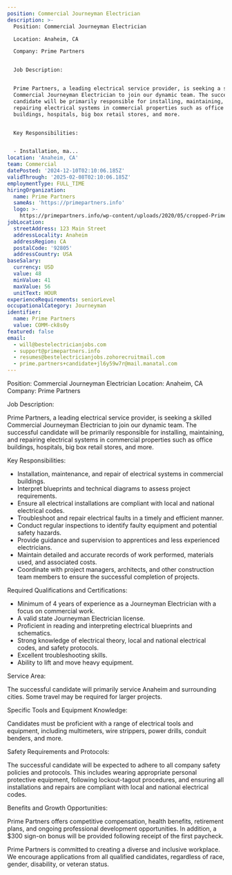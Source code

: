 ```yaml
---
position: Commercial Journeyman Electrician
description: >-
  Position: Commercial Journeyman Electrician

  Location: Anaheim, CA

  Company: Prime Partners


  Job Description:


  Prime Partners, a leading electrical service provider, is seeking a skilled
  Commercial Journeyman Electrician to join our dynamic team. The successful
  candidate will be primarily responsible for installing, maintaining, and
  repairing electrical systems in commercial properties such as office
  buildings, hospitals, big box retail stores, and more. 


  Key Responsibilities:


  - Installation, ma...
location: 'Anaheim, CA'
team: Commercial
datePosted: '2024-12-10T02:10:06.185Z'
validThrough: '2025-02-08T02:10:06.185Z'
employmentType: FULL_TIME
hiringOrganization:
  name: Prime Partners
  sameAs: 'https://primepartners.info'
  logo: >-
    https://primepartners.info/wp-content/uploads/2020/05/cropped-Prime-Partners-Logo-NO-BG-1-1.png
jobLocation:
  streetAddress: 123 Main Street
  addressLocality: Anaheim
  addressRegion: CA
  postalCode: '92805'
  addressCountry: USA
baseSalary:
  currency: USD
  value: 48
  minValue: 41
  maxValue: 56
  unitText: HOUR
experienceRequirements: seniorLevel
occupationalCategory: Journeyman
identifier:
  name: Prime Partners
  value: COMM-ck8s0y
featured: false
email:
  - will@bestelectricianjobs.com
  - support@primepartners.info
  - resumes@bestelectricianjobs.zohorecruitmail.com
  - prime.partners+candidate+jl6y59w7r@mail.manatal.com
---
```




Position: Commercial Journeyman Electrician
Location: Anaheim, CA
Company: Prime Partners

Job Description:

Prime Partners, a leading electrical service provider, is seeking a skilled Commercial Journeyman Electrician to join our dynamic team. The successful candidate will be primarily responsible for installing, maintaining, and repairing electrical systems in commercial properties such as office buildings, hospitals, big box retail stores, and more. 

Key Responsibilities:

- Installation, maintenance, and repair of electrical systems in commercial buildings.
- Interpret blueprints and technical diagrams to assess project requirements.
- Ensure all electrical installations are compliant with local and national electrical codes.
- Troubleshoot and repair electrical faults in a timely and efficient manner.
- Conduct regular inspections to identify faulty equipment and potential safety hazards.
- Provide guidance and supervision to apprentices and less experienced electricians.
- Maintain detailed and accurate records of work performed, materials used, and associated costs.
- Coordinate with project managers, architects, and other construction team members to ensure the successful completion of projects.

Required Qualifications and Certifications:

- Minimum of 4 years of experience as a Journeyman Electrician with a focus on commercial work.
- A valid state Journeyman Electrician license.
- Proficient in reading and interpreting electrical blueprints and schematics.
- Strong knowledge of electrical theory, local and national electrical codes, and safety protocols.
- Excellent troubleshooting skills.
- Ability to lift and move heavy equipment.

Service Area:

The successful candidate will primarily service Anaheim and surrounding cities. Some travel may be required for larger projects.

Specific Tools and Equipment Knowledge:

Candidates must be proficient with a range of electrical tools and equipment, including multimeters, wire strippers, power drills, conduit benders, and more.

Safety Requirements and Protocols:

The successful candidate will be expected to adhere to all company safety policies and protocols. This includes wearing appropriate personal protective equipment, following lockout-tagout procedures, and ensuring all installations and repairs are compliant with local and national electrical codes.

Benefits and Growth Opportunities:

Prime Partners offers competitive compensation, health benefits, retirement plans, and ongoing professional development opportunities. In addition, a $300 sign-on bonus will be provided following receipt of the first paycheck.

Prime Partners is committed to creating a diverse and inclusive workplace. We encourage applications from all qualified candidates, regardless of race, gender, disability, or veteran status.